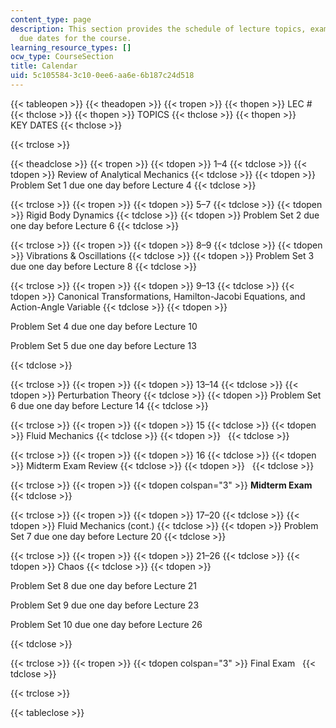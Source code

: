 ```yaml
---
content_type: page
description: This section provides the schedule of lecture topics, exams, and assignment
  due dates for the course.
learning_resource_types: []
ocw_type: CourseSection
title: Calendar
uid: 5c105584-3c10-0ee6-aa6e-6b187c24d518
---
```


{{< tableopen >}}
{{< theadopen >}}
{{< tropen >}}
{{< thopen >}}
LEC #
{{< thclose >}}
{{< thopen >}}
TOPICS
{{< thclose >}}
{{< thopen >}}
KEY DATES
{{< thclose >}}

{{< trclose >}}

{{< theadclose >}}
{{< tropen >}}
{{< tdopen >}}
1–4
{{< tdclose >}}
{{< tdopen >}}
Review of Analytical Mechanics
{{< tdclose >}}
{{< tdopen >}}
Problem Set 1 due one day before Lecture 4
{{< tdclose >}}

{{< trclose >}}
{{< tropen >}}
{{< tdopen >}}
5–7
{{< tdclose >}}
{{< tdopen >}}
Rigid Body Dynamics
{{< tdclose >}}
{{< tdopen >}}
Problem Set 2 due one day before Lecture 6
{{< tdclose >}}

{{< trclose >}}
{{< tropen >}}
{{< tdopen >}}
8–9
{{< tdclose >}}
{{< tdopen >}}
Vibrations & Oscillations
{{< tdclose >}}
{{< tdopen >}}
Problem Set 3 due one day before Lecture 8
{{< tdclose >}}

{{< trclose >}}
{{< tropen >}}
{{< tdopen >}}
9–13
{{< tdclose >}}
{{< tdopen >}}
Canonical Transformations, Hamilton-Jacobi Equations, and Action-Angle Variable
{{< tdclose >}}
{{< tdopen >}}


Problem Set 4 due one day before Lecture 10

Problem Set 5 due one day before Lecture 13


{{< tdclose >}}

{{< trclose >}}
{{< tropen >}}
{{< tdopen >}}
13–14
{{< tdclose >}}
{{< tdopen >}}
Perturbation Theory
{{< tdclose >}}
{{< tdopen >}}
Problem Set 6 due one day before Lecture 14
{{< tdclose >}}

{{< trclose >}}
{{< tropen >}}
{{< tdopen >}}
15
{{< tdclose >}}
{{< tdopen >}}
Fluid Mechanics
{{< tdclose >}}
{{< tdopen >}}
 
{{< tdclose >}}

{{< trclose >}}
{{< tropen >}}
{{< tdopen >}}
16
{{< tdclose >}}
{{< tdopen >}}
Midterm Exam Review
{{< tdclose >}}
{{< tdopen >}}
 
{{< tdclose >}}

{{< trclose >}}
{{< tropen >}}
{{< tdopen colspan="3" >}}
**Midterm Exam**  
{{< tdclose >}}

{{< trclose >}}
{{< tropen >}}
{{< tdopen >}}
17–20
{{< tdclose >}}
{{< tdopen >}}
Fluid Mechanics (cont.)
{{< tdclose >}}
{{< tdopen >}}
Problem Set 7 due one day before Lecture 20
{{< tdclose >}}

{{< trclose >}}
{{< tropen >}}
{{< tdopen >}}
21–26
{{< tdclose >}}
{{< tdopen >}}
Chaos
{{< tdclose >}}
{{< tdopen >}}


Problem Set 8 due one day before Lecture 21

Problem Set 9 due one day before Lecture 23

Problem Set 10 due one day before Lecture 26


{{< tdclose >}}

{{< trclose >}}
{{< tropen >}}
{{< tdopen colspan="3" >}}
Final Exam  
{{< tdclose >}}

{{< trclose >}}

{{< tableclose >}}